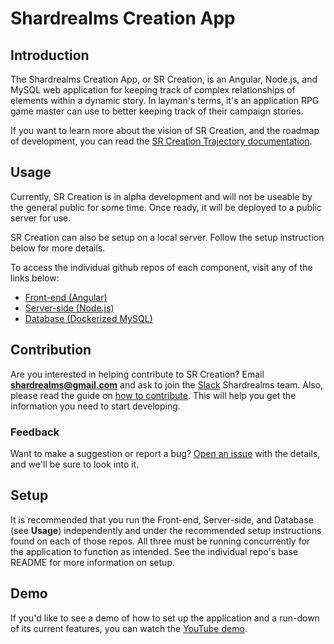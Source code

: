 # Shardrealms Creation App

## Introduction

The Shardrealms Creation App, or SR Creation, is an Angular, Node.js, and MySQL web application for keeping track of complex relationships of elements within a dynamic story.  In layman's terms, it's an application RPG game master can use to better keeping track of their campaign stories.

If you want to learn more about the vision of SR Creation, and the roadmap of development, you can read the [SR Creation Trajectory documentation](https://docs.google.com/document/d/1PA-q3xuqiZ23GHVwhrXzh8W-luoWdYA5hnjD1i4PKU0/edit?usp=sharing).

## Usage

Currently, SR Creation is in alpha development and will not be useable by the general public for some time.  Once ready, it will be deployed to a public server for use.

SR Creation can also be setup on a local server.  Follow the setup instruction below for more details.

To access the individual github repos of each component, visit any of the links below:

* [Front-end (Angular)](https://github.com/rhyeen/sr_creation_app)
* [Server-side (Node.js)](https://github.com/rhyeen/sr_creation_ng2)
* [Database (Dockerized MySQL)](https://github.com/rhyeen/sr_creation_db)

## Contribution

Are you interested in helping contribute to SR Creation?  Email **shardrealms@gmail.com** and ask to join the [Slack](https://slack.com) Shardrealms team.  Also, please read the guide on [how to contribute](https://docs.google.com/document/d/1N7M8Pnf3RwgiXmmPYvvdhK8OkSyywJyVe8-ntI6I2O8/edit?usp=sharing).  This will help you get the information you need to start developing.

### Feedback

Want to make a suggestion or report a bug?  [Open an issue](https://github.com/rhyeen/sr_creation/issues) with the details, and we'll be sure to look into it.

## Setup

It is recommended that you run the Front-end, Server-side, and Database (see **Usage**) independently and under the recommended setup instructions found on each of those repos.  All three must be running concurrently for the application to function as intended.  See the individual repo's base README for more information on setup.

## Demo

If you'd like to see a demo of how to set up the application and a run-down of its current features, you can watch the [YouTube demo](https://youtu.be/0tJnEDzELZE).